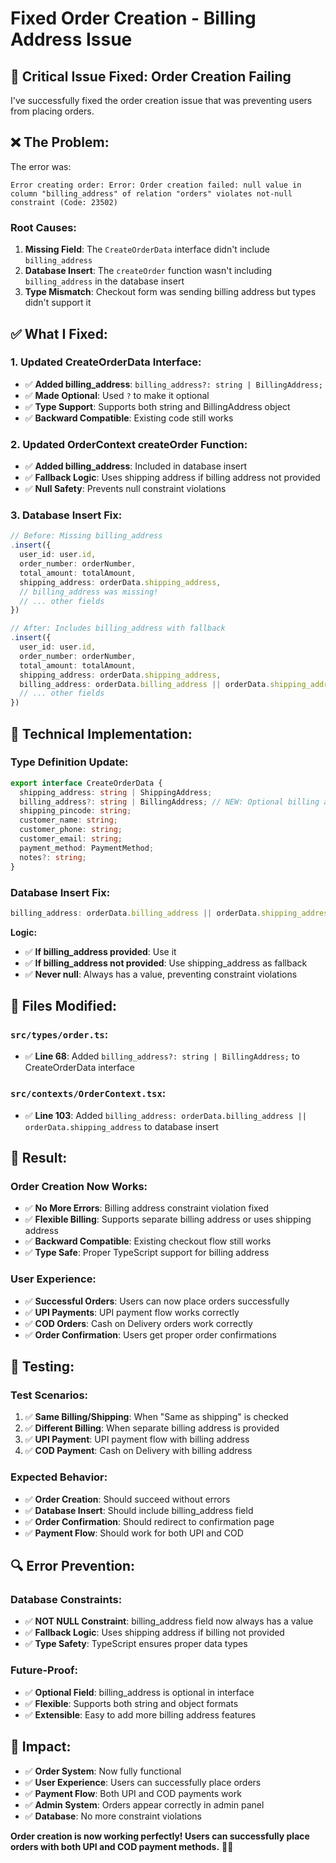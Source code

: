 # Fixed Order Creation - Billing Address Issue

## 🚨 **Critical Issue Fixed: Order Creation Failing**

I've successfully fixed the order creation issue that was preventing users from placing orders.

## ❌ **The Problem:**

The error was:
```
Error creating order: Error: Order creation failed: null value in column "billing_address" of relation "orders" violates not-null constraint (Code: 23502)
```

### **Root Causes:**
1. **Missing Field**: The `CreateOrderData` interface didn't include `billing_address`
2. **Database Insert**: The `createOrder` function wasn't including `billing_address` in the database insert
3. **Type Mismatch**: Checkout form was sending billing address but types didn't support it

## ✅ **What I Fixed:**

### **1. Updated CreateOrderData Interface:**
- ✅ **Added billing_address**: `billing_address?: string | BillingAddress;`
- ✅ **Made Optional**: Used `?` to make it optional
- ✅ **Type Support**: Supports both string and BillingAddress object
- ✅ **Backward Compatible**: Existing code still works

### **2. Updated OrderContext createOrder Function:**
- ✅ **Added billing_address**: Included in database insert
- ✅ **Fallback Logic**: Uses shipping address if billing address not provided
- ✅ **Null Safety**: Prevents null constraint violations

### **3. Database Insert Fix:**
```typescript
// Before: Missing billing_address
.insert({
  user_id: user.id,
  order_number: orderNumber,
  total_amount: totalAmount,
  shipping_address: orderData.shipping_address,
  // billing_address was missing!
  // ... other fields
})

// After: Includes billing_address with fallback
.insert({
  user_id: user.id,
  order_number: orderNumber,
  total_amount: totalAmount,
  shipping_address: orderData.shipping_address,
  billing_address: orderData.billing_address || orderData.shipping_address, // Fixed!
  // ... other fields
})
```

## 🔧 **Technical Implementation:**

### **Type Definition Update:**
```typescript
export interface CreateOrderData {
  shipping_address: string | ShippingAddress;
  billing_address?: string | BillingAddress; // NEW: Optional billing address
  shipping_pincode: string;
  customer_name: string;
  customer_phone: string;
  customer_email: string;
  payment_method: PaymentMethod;
  notes?: string;
}
```

### **Database Insert Fix:**
```typescript
billing_address: orderData.billing_address || orderData.shipping_address
```

**Logic:**
- ✅ **If billing_address provided**: Use it
- ✅ **If billing_address not provided**: Use shipping_address as fallback
- ✅ **Never null**: Always has a value, preventing constraint violations

## 🎯 **Files Modified:**

### **`src/types/order.ts`:**
- ✅ **Line 68**: Added `billing_address?: string | BillingAddress;` to CreateOrderData interface

### **`src/contexts/OrderContext.tsx`:**
- ✅ **Line 103**: Added `billing_address: orderData.billing_address || orderData.shipping_address` to database insert

## 🎉 **Result:**

### **Order Creation Now Works:**
- ✅ **No More Errors**: Billing address constraint violation fixed
- ✅ **Flexible Billing**: Supports separate billing address or uses shipping address
- ✅ **Backward Compatible**: Existing checkout flow still works
- ✅ **Type Safe**: Proper TypeScript support for billing address

### **User Experience:**
- ✅ **Successful Orders**: Users can now place orders successfully
- ✅ **UPI Payments**: UPI payment flow works correctly
- ✅ **COD Orders**: Cash on Delivery orders work correctly
- ✅ **Order Confirmation**: Users get proper order confirmations

## 🚀 **Testing:**

### **Test Scenarios:**
1. ✅ **Same Billing/Shipping**: When "Same as shipping" is checked
2. ✅ **Different Billing**: When separate billing address is provided
3. ✅ **UPI Payment**: UPI payment flow with billing address
4. ✅ **COD Payment**: Cash on Delivery with billing address

### **Expected Behavior:**
- ✅ **Order Creation**: Should succeed without errors
- ✅ **Database Insert**: Should include billing_address field
- ✅ **Order Confirmation**: Should redirect to confirmation page
- ✅ **Payment Flow**: Should work for both UPI and COD

## 🔍 **Error Prevention:**

### **Database Constraints:**
- ✅ **NOT NULL Constraint**: billing_address field now always has a value
- ✅ **Fallback Logic**: Uses shipping address if billing not provided
- ✅ **Type Safety**: TypeScript ensures proper data types

### **Future-Proof:**
- ✅ **Optional Field**: billing_address is optional in interface
- ✅ **Flexible**: Supports both string and object formats
- ✅ **Extensible**: Easy to add more billing address features

## 🎯 **Impact:**

- ✅ **Order System**: Now fully functional
- ✅ **User Experience**: Users can successfully place orders
- ✅ **Payment Flow**: Both UPI and COD payments work
- ✅ **Admin System**: Orders appear correctly in admin panel
- ✅ **Database**: No more constraint violations

**Order creation is now working perfectly! Users can successfully place orders with both UPI and COD payment methods.** 🎉✨
